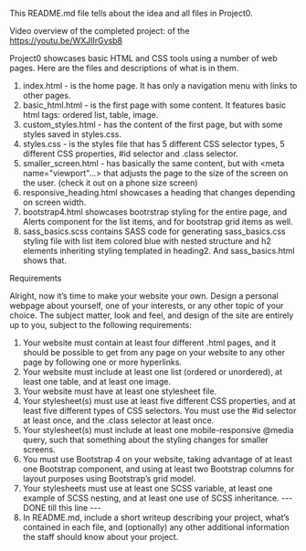This README.md file tells about the idea and all files in Project0.

Video overview of the completed project: of the https://youtu.be/WXJIIrGvsb8

Project0 showcases basic HTML and CSS tools using a number of web pages. Here are the files and descriptions of what is in them.

1. index.html - is the home page. It has only a navigation menu with links to other pages.
2. basic_html.html - is the first page with some content. It features basic html tags: ordered list, table, image.
3. custom_styles.html - has the content of the first page, but with some styles saved in styles.css.
4. styles.css - is the styles file that has 5 different CSS selector types, 5 different CSS properties, #id selector and .class selector.
5. smaller_screen.html - has basically the same content, but with <meta name="viewport"...> that adjusts the page to the size of the screen on the user. (check it out on a phone size screen)
6. responsive_heading.html showcases a heading that changes depending on screen width.
7. bootstrap4.html showcases bootrstrap styling for the entire page, and Alerts component for the list items, and for bootstrap grid items as well.
8. sass_basics.scss contains SASS code for generating sass_basics.css styling file with list item colored blue with nested structure and h2 elements inheriting styling templated in heading2. And sass_basics.html shows that.

Requirements

Alright, now it’s time to make your website your own. Design a personal webpage about yourself, one of your interests, or any other topic of your choice. The subject matter, look and feel, and design of the site are entirely up to you, subject to the following requirements:

1. Your website must contain at least four different .html pages, and it should be possible to get from any page on your website to any other page by following one or more hyperlinks.
2. Your website must include at least one list (ordered or unordered), at least one table, and at least one image.
3. Your website must have at least one stylesheet file.
4. Your stylesheet(s) must use at least five different CSS properties, and at least five different types of CSS selectors. You must use the #id selector at least once, and the .class selector at least once.
5. Your stylesheet(s) must include at least one mobile-responsive @media query, such that something about the styling changes for smaller screens.
6. You must use Bootstrap 4 on your website, taking advantage of at least one Bootstrap component, and using at least two Bootstrap columns for layout purposes using Bootstrap’s grid model.
7. Your stylesheets must use at least one SCSS variable, at least one example of SCSS nesting, and at least one use of SCSS inheritance.
--- DONE till this line ---
8. In README.md, include a short writeup describing your project, what’s contained in each file, and (optionally) any other additional information the staff should know about your project.
